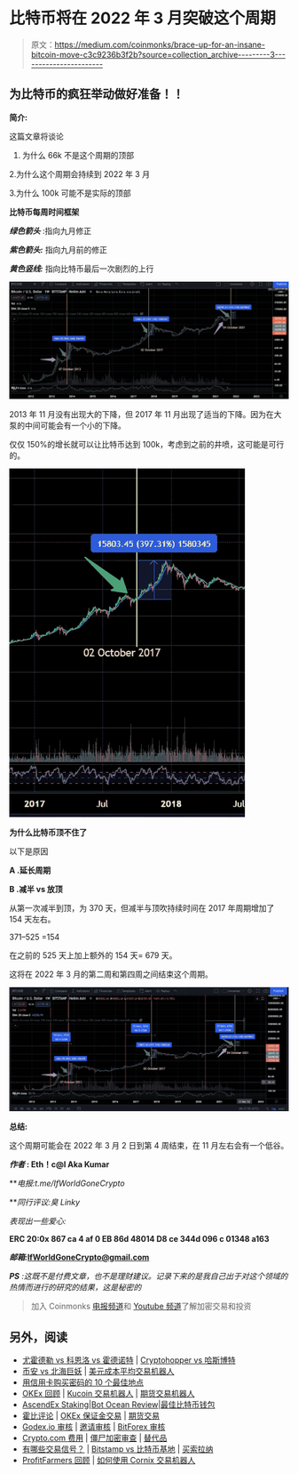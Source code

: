 # 比特币将在 2022 年 3 月突破这个周期

> 原文：<https://medium.com/coinmonks/brace-up-for-an-insane-bitcoin-move-c3c9236b3f2b?source=collection_archive---------3----------------------->

## 为比特币的疯狂举动做好准备！！

**简介:**

这篇文章将谈论

1.  为什么 66k 不是这个周期的顶部

2.为什么这个周期会持续到 2022 年 3 月

3.为什么 100k 可能不是实际的顶部

**比特币每周时间框架**

***绿色箭头*** :指向九月修正

***紫色箭头:*** 指向九月前的修正

***黄色竖线:*** 指向比特币最后一次剧烈的上行

![](img/a50286b87d2af55cc79eabaa8b87b044.png)

2013 年 11 月没有出现大的下降，但 2017 年 11 月出现了适当的下降。因为在大泵的中间可能会有一个小的下降。

仅仅 150%的增长就可以让比特币达到 100k，考虑到之前的井喷，这可能是可行的。

![](img/d78f35cfea6ae193b608010ee1c25b4f.png)

**为什么比特币顶不住了**

以下是原因

**A .延长周期**

**B .减半 vs 放顶**

从第一次减半到顶，为 370 天，但减半与顶吹持续时间在 2017 年周期增加了 154 天左右。

371–525 =154

在之前的 525 天上加上额外的 154 天= 679 天。

这将在 2022 年 3 月的第二周和第四周之间结束这个周期。

![](img/25830f2eafb81e019c3d7d7eebd6bc93.png)

**总结:**

这个周期可能会在 2022 年 3 月 2 日到第 4 周结束，在 11 月左右会有一个低谷。

***作者* : Eth！c@l Aka Kumar**

***电报:*t.me/IfWorldGoneCrypto**

***同行评议:*臭 Linky**

*表现出一些爱心:*

**ERC 20:0x 867 ca 4 af 0 EB 86d 48014 D8 ce 344d 096 c 01348 a163**

***邮箱:***[**IfWorldGoneCrypto@gmail.com**](mailto:IfWorldGoneCrypto@gmail.com)

***PS*** *:这既不是付费文章，也不是理财建议。记录下来的是我自己出于对这个领域的热情而进行的研究的结果，这是秘密的*

> 加入 Coinmonks [电报频道](https://t.me/coincodecap)和 [Youtube 频道](https://www.youtube.com/c/coinmonks/videos)了解加密交易和投资

## 另外，阅读

*   [尤霍德勒 vs 科恩洛 vs 霍德诺特](/coinmonks/youhodler-vs-coinloan-vs-hodlnaut-b1050acde55a) | [Cryptohopper vs 哈斯博特](https://blog.coincodecap.com/cryptohopper-vs-haasbot)
*   [币安 vs 北海巨妖](https://blog.coincodecap.com/binance-vs-kraken) | [美元成本平均交易机器人](https://blog.coincodecap.com/pionex-dca-bot)
*   [用信用卡购买密码的 10 个最佳地点](https://blog.coincodecap.com/buy-crypto-with-credit-card)
*   [OKEx 回顾](/coinmonks/okex-review-6b369304110f) | [Kucoin 交易机器人](/coinmonks/kucoin-trading-bot-automate-your-trades-8cf0ca2138e0) | [期货交易机器人](/coinmonks/futures-trading-bots-5a282ccee3f5)
*   [AscendEx Staking](https://blog.coincodecap.com/ascendex-staking)|[Bot Ocean Review](https://blog.coincodecap.com/bot-ocean-review)|[最佳比特币钱包](https://blog.coincodecap.com/bitcoin-wallets-india)
*   [霍比评论](https://blog.coincodecap.com/huobi-review) | [OKEx 保证金交易](https://blog.coincodecap.com/okex-margin-trading) | [期货交易](https://blog.coincodecap.com/futures-trading)
*   [Godex.io 审核](/coinmonks/godex-io-review-7366086519fb) | [邀请审核](/coinmonks/invity-review-70f3030c0502) | [BitForex 审核](https://blog.coincodecap.com/bitforex-review)
*   [Crypto.com 费用](/coinmonks/binance-fees-8588ec17965) | [僵尸加密审查](/coinmonks/botcrypto-review-2021-build-your-own-trading-bot-coincodecap-6b8332d736c7) | [替代品](https://blog.coincodecap.com/crypto-com-alternatives)
*   [有哪些交易信号？](https://blog.coincodecap.com/trading-signal) | [Bitstamp vs 比特币基地](https://blog.coincodecap.com/bitstamp-coinbase) | [买索拉纳](https://blog.coincodecap.com/buy-solana)
*   [ProfitFarmers 回顾](https://blog.coincodecap.com/profitfarmers-review) | [如何使用 Cornix 交易机器人](https://blog.coincodecap.com/cornix-trading-bot)